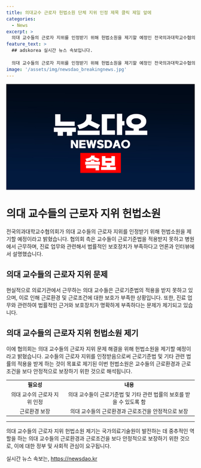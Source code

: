 ```yaml
---
title: 의대교수 근로자 헌법소원 단체 지위 인정 제목 클릭 제일 앞에
categories:
  - News
excerpt: >
  의대 교수들의 근로자 지위를 인정받기 위해 헌법소원을 제기할 예정인 전국의과대학교수협의회. 교수들은 근로기준법의 적용을 받지 못하고, 법률상으로도 보호받지 못하며, 병원에서의 근무와 진료 업무에 대한 명확한 근거 부재를 지적했다.
feature_text: >
  ## adskorea 실시간 뉴스 속보입니다.

  의대 교수들의 근로자 지위를 인정받기 위해 헌법소원을 제기할 예정인 전국의과대학교수협의회. 교수들은 근로기준법의 적용을 받지 못하고, 법률상으로도 보호받지 못하며, 병원에서의 근무와 진료 업무에 대한 명확한 근거 부재를 지적했다.
image: '/assets/img/newsdao_breakingnews.jpg'
---
```


<p><img src="/assets/img/newsdao_breakingnews.jpg" alt="adskorea 속보" /></p>

<h1>의대 교수들의 근로자 지위 헌법소원</h1>

<p data-ke-size="size16">전국의과대학교수협의회가 의대 교수들의 근로자 지위를 인정받기 위해 헌법소원을 제기할 예정이라고 밝혔습니다. 협의회 측은 교수들이 근로기준법을 적용받지 못하고 병원에서 근무하며, 진료 업무와 관련해서 법률적인 보호장치가 부족하다고 언론과 인터뷰에서 설명했습니다.</p>

<h2 data-ke-size="size26">의대 교수들의 근로자 지위 문제</h2>

<p data-ke-size="size16">현실적으로 의료기관에서 근무하는 의대 교수들은 근로기준법의 적용을 받지 못하고 있으며, 이로 인해 근로환경 및 근로조건에 대한 보호가 부족한 상황입니다. 또한, 진료 업무와 관련하여 법률적인 근거와 보호장치가 명확하게 부족하다는 문제가 제기되고 있습니다.</p>

<h2 data-ke-size="size26">의대 교수들의 근로자 지위 헌법소원 제기</h2>

<p data-ke-size="size16">이에 협의회는 의대 교수들의 근로자 지위 문제 해결을 위해 헌법소원을 제기할 예정이라고 밝혔습니다. 교수들의 근로자 지위를 인정받음으로써 근로기준법 및 기타 관련 법률의 적용을 받게 하는 것이 목표로 제기된 이번 헌법소원은 교수들의 근로환경과 근로조건을 보다 안정적으로 보장하기 위한 것으로 해석됩니다.</p>

<table>
  <tr>
    <td style="text-align: center; height: 17px;"><b>필요성</b></td>
    <td style="text-align: center; height: 17px;"><b>내용</b></td>
  </tr>
  <tr>
    <td style="text-align: center;">의대 교수의 근로자 지위 인정</td>
    <td style="text-align: center;">의대 교수들이 근로기준법 및 기타 관련 법률의 보호를 받을 수 있도록 함</td>
  </tr>
  <tr>
    <td style="text-align: center;">근로환경 보장</td>
    <td style="text-align: center;">의대 교수들의 근로환경과 근로조건을 안정적으로 보장</td>
  </tr>
</table>

<hr>

<p data-ke-size="size16">의대 교수들의 근로자 지위 헌법소원 제기는 국가의료기술원이 발전하는 데 중추적인 역할을 하는 의대 교수들의 근로환경과 근로조건을 보다 안정적으로 보장하기 위한 것으로, 이에 대한 정부 및 사회적 관심이 요구됩니다.</p>
실시간 뉴스 속보는, <a href="https://newsdao.kr" rel="dofollow">https://newsdao.kr</a>


